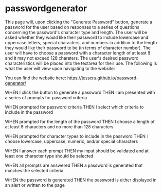 # passwordgenerator

This page will, upon clicking the "Generate Password" button, generate a password for the user based on responses to a series of questions concerning the password's character type and length. The user will be asked whether they would like their password to include lowercase and uppercase letters, special characters, and numbers in addition to the length they would like their password to be (in terms of character number). The user will have to choose a password with a character length of at least 8 and it may not exceed 128 charaters. The user's desired password characteristics will be placed into the textarea for their use. The following is what the user will view upon navigating to the website:




You can find the website here:
https://jesscru.github.io/password-generator/


WHEN I click the button to generate a password
THEN I am presented with a series of prompts for password criteria
<!-- onclick for the button that runs through a series of prompts -->
<!-- user responses are stored in variables within the loop -->
WHEN prompted for password criteria
THEN I select which criteria to include in the password
<!-- use booleans to run a flow through if statements; stored in variables from prev step -->
WHEN prompted for the length of the password
THEN I choose a length of at least 8 characters and no more than 128 characters
<!-- acceptable numerical values of password length are to be ≥ 8 and ≤ 128 -->
<!-- if statement -->
WHEN prompted for character types to include in the password
THEN I choose lowercase, uppercase, numeric, and/or special characters
<!-- 4 global variables: lc, up, #, @-->
<!-- if statement for prompt -->
WHEN I answer each prompt
THEN my input should be validated and at least one character type should be selected
<!-- huh? think this just means it should work? -->
WHEN all prompts are answered
THEN a password is generated that matches the selected criteria
<!-- should do final else as if they so no to everything: it should alert that they must allow at least one set of characters in order to generate a password -->
WHEN the password is generated
THEN the password is either displayed in an alert or written to the page
<!-- display the password in tthe provided box -->


<!-- DONE set global character values -->
<!-- DONE make prompts for each value -->
<!-- to include the array values in the password: (when user says yes i.e. if statement) inside an if statement, put a loop. if user says yes, loop through the appropriate array and randomly choose values from it.  
    When user says yes -> push the appropriate array to a previously empty array that will be used to draw the password characters from 
    Could randomly select an index value and then return that value to a varaible??-->
<!-- store the values of each of the loops(array values) to a variable -->
<!-- need to add an additional if statement for the confirmlength prompt to set limits for characters max/min -->
<!-- figure out a way to scramble the contents of the variable -->
<!-- display the scrambled variable within the textarea on html file using the given writePassword function-->